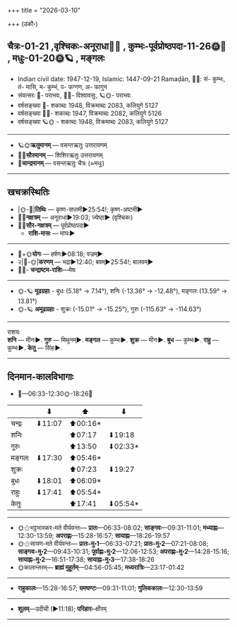 +++
title = "2026-03-10"

+++
(उकौ॰)
## चैत्रः-01-21  ,वृश्चिकः-अनूराधा🌛🌌  ,  कुम्भः-पूर्वप्रोष्ठपदा-11-26🌞🌌  ,  मधुः-01-20🌞🪐  , मङ्गलः
- Indian civil date: 1947-12-19, Islamic: 1447-09-21 Ramaḍān, 🌌🌞: सं- कुम्भः, तं- मासि, म- कुम्भं, प- फग्गण, अ- फागुन
- संवत्सरः 🌛- पराभवः, 🌌🌞- विश्वावसुः, 🪐🌞- पराभवः
- वर्षसङ्ख्या 🌛- शकाब्दः 1948, विक्रमाब्दः 2083, कलियुगे 5127
- वर्षसङ्ख्या 🌌🌞- शकाब्दः 1947, विक्रमाब्दः 2082, कलियुगे 5126
- वर्षसङ्ख्या 🪐🌞 - शकाब्दः 1948, विक्रमाब्दः 2083, कलियुगे 5127
___________________
- 🪐🌞**ऋतुमानम्** — वसन्तऋतुः उत्तरायणम्
- 🌌🌞**सौरमानम्** — शिशिरऋतुः उत्तरायणम्
- 🌛**चान्द्रमानम्** — वसन्तऋतुः चैत्रः (≈मधुः)
___________________


## खचक्रस्थितिः
- |🌞-🌛|**तिथिः** — कृष्ण-सप्तमी►25:54!; कृष्ण-अष्टमी►  
- 🌌🌛**नक्षत्रम्** — अनूराधा►19:03; ज्येष्ठा► (वृश्चिकः)  
- 🌌🌞**सौर-नक्षत्रम्** — पूर्वप्रोष्ठपदा►  
  - **राशि-मासः** — माघः► 
___________________
- 🌛+🌞**योगः** — हर्षणः►08:18; वज्रम्►  
- २|🌛-🌞|**करणम्** — भद्रा►12:40; बवम्►25:54!; बालवम्►  
- 🌌🌛- **चन्द्राष्टम-राशिः**—मेषः  
___________________
- 🌞-🪐 **मूढग्रहाः** - बुधः (5.18° → 7.14°), शनिः (-13.36° → -12.48°), मङ्गलः (13.59° → 13.81°)
- 🌞-🪐 **अमूढग्रहाः** - शुक्रः (-15.01° → -15.25°), गुरुः (-115.63° → -114.63°)
___________________
राशयः  
**शनि** — मीनः►. **गुरु** — मिथुनम्►. **मङ्गल** — कुम्भः►. **शुक्र** — मीनः►. **बुध** — कुम्भः►. **राहु** — कुम्भः►. **केतु** — सिंहः►. 
___________________


## दिनमान-कालविभागाः
- 🌅—06:33-12:30🌞-18:26🌇  

|      |⬇     |⬆     |⬇     |
|------|-----|-----|------|
|चन्द्रः|⬇11:07 |⬆00:16*|     |
|शनिः   |     |⬆07:17 |⬇19:18 |
|गुरुः  |     |⬆13:50 |⬇02:33*|
|मङ्गलः |⬇17:30 |⬆05:46*|     |
|शुक्रः |     |⬆07:23 |⬇19:27 |
|बुधः   |⬇18:01 |⬆06:09*|     |
|राहुः  |⬇17:41 |⬆05:54*|     |
|केतुः  |     |⬆17:41 |⬇05:54*|
___________________
- 🌞⚝भट्टभास्कर-मते वीर्यवन्तः— **प्रातः**—06:33-08:02; **साङ्गवः**—09:31-11:01; **मध्याह्नः**—12:30-13:59; **अपराह्णः**—15:28-16:57; **सायाह्नः**—18:26-19:57  
- 🌞⚝सायण-मते वीर्यवन्तः— **प्रातः-मु॰1**—06:33-07:21; **प्रातः-मु॰2**—07:21-08:08; **साङ्गवः-मु॰2**—09:43-10:31; **पूर्वाह्णः-मु॰2**—12:06-12:53; **अपराह्णः-मु॰2**—14:28-15:16; **सायाह्नः-मु॰2**—16:51-17:38; **सायाह्नः-मु॰3**—17:38-18:26  
- 🌞कालान्तरम्— **ब्राह्मं मुहूर्तम्**—04:56-05:45; **मध्यरात्रिः**—23:17-01:42  
___________________
- **राहुकालः**—15:28-16:57; **यमघण्टः**—09:31-11:01; **गुलिककालः**—12:30-13:59  
___________________
- **शूलम्**—उदीची (►11:18); **परिहारः**–क्षीरम्  
___________________
